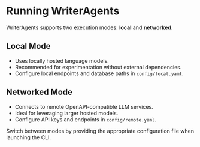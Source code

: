 # Running WriterAgents

WriterAgents supports two execution modes: **local** and **networked**.

## Local Mode

- Uses locally hosted language models.
- Recommended for experimentation without external dependencies.
- Configure local endpoints and database paths in `config/local.yaml`.

## Networked Mode

- Connects to remote OpenAPI-compatible LLM services.
- Ideal for leveraging larger hosted models.
- Configure API keys and endpoints in `config/remote.yaml`.

Switch between modes by providing the appropriate configuration file when launching the CLI.

